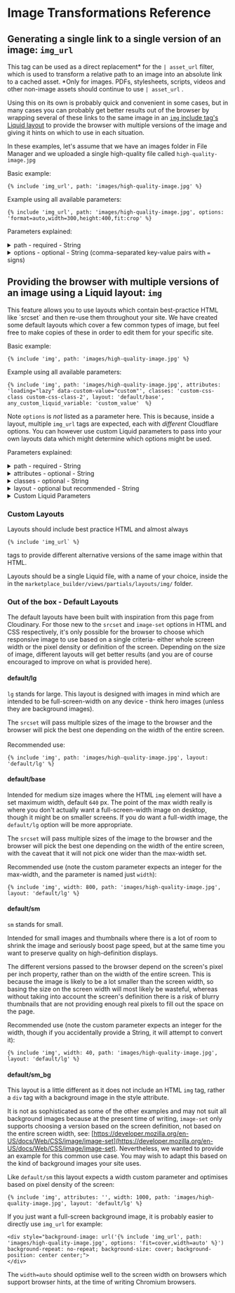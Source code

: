 # Image Transformations Reference

## Generating a single link to a single version of an image: `img_url`

This tag can be used as a direct replacement\* for the `| asset_url` filter, which is used to transform a relative path to an image into an absolute link to a cached asset. \*Only for images. PDFs, stylesheets, scripts, videos and other non-image assets should continue to use `| asset_url` .

Using this on its own is probably quick and convenient in some cases, but in many cases you can probably get better results out of the browser by wrapping several of these links to the same image in an [`img` include tag's Liquid layout](image-transformations-reference.md#providing-the-browser-with-multiple-versions-of-an-image-using-a-liquid-layout-img) to provide the browser with multiple versions of the image and giving it hints on which to use in each situation.&#x20;

In these examples, let's assume that we have an images folder in File Manager and we uploaded a single high-quality file called `high-quality-image.jpg`&#x20;

Basic example:

```liquid
{% include 'img_url', path: 'images/high-quality-image.jpg' %}
```

Example using all available parameters:

```liquid
{% include 'img_url', path: 'images/high-quality-image.jpg', options: 'format=auto,width=300,height:400,fit:crop' %}
```

Parameters explained:&#x20;

<details>

<summary>path - required - String</summary>

The path to your image. This should be a relative path to your image in File Manager, relative to the assets folder (File Manager's root). It should include the original file extension e.g. .jpg\
\
It should not start with:\
\- A leading forward slash `/`\
\- `/assets`\
\- `marketplace_builder`

If you have a path to an image in a Liquid variable, for example if using data from a WebApp, you can set the value of path directly to this variable without using quotes.\
\
This is the same format as you may have been familiar using before an `| asset_url` Liquid filter.&#x20;

</details>

<details>

<summary>options - optional - String (comma-separated key-value pairs with <code>=</code> signs)</summary>

These refer directly to Cloudflare's [Image Transformation options](https://developers.cloudflare.com/images/transform-images/transform-via-url/#options) and they will appear in the final URL generated in the tag. As Cloudflare add more parameters in future, you can safely use them here. \
\
For each option you want to include, assign each value to its key using an `=` sign. Separate each option with a comma.&#x20;

To save time, you can choose to leave options blank, see basic example. Our default options will then be passed: \`

```liquid
format=auto,width=auto
```

To help Cloudflare make `auto` as smart as possible at predicting what size the image should be, we automatically add meta-tags to Siteglide Head Scripts which use the new feature of browser hints- at time of writing this is only supported on Chromium based browsers.&#x20;

</details>

## Providing the browser with multiple versions of an image using a Liquid layout: `img`&#x20;

This feature allows you to use layouts which contain best-practice HTML like \`srcset\` and then re-use them throughout your site. We have created some default layouts which cover a few common types of image, but feel free to make copies of these in order to edit them for your specific site.&#x20;

Basic example:

```
{% include 'img', path: 'images/high-quality-image.jpg' %}
```

Example using all available parameters:&#x20;

```
{% include 'img', path: 'images/high-quality-image.jpg', attributes: 'loading="lazy" data-custom-value="custom"', classes: 'custom-css-class custom-css-class-2', layout: 'default/base', any_custom_liquid_variable: 'custom_value'  %}
```

Note `options` is _not_ listed as a parameter here. This is because, inside a layout, multiple `img_url` tags are expected, each with _different_ Cloudflare options. You can however use custom Liquid parameters to pass into your own layouts data which might determine which options might be used.&#x20;

Parameters explained:

<details>

<summary>path - required - String</summary>

(This is the same type of parameter as is used in the `img_url` include tag. In most cases the `img` include tag will directly pass this value to all of the `img_url` tags inside its layout.)\
\
The path to your image. This should be a relative path to your image in File Manager, relative to the assets folder (File Manager's root). It should include the original file extension e.g. .jpg\
\
It should not start with:\
\- A leading forward slash `/`\
\- `/assets`\
\- `marketplace_builder`

If you have a path to an image in a Liquid variable, for example if using data from a WebApp, you can set the value of path directly to this variable without using quotes.\
\
This is the same format as you may have been familiar using before an `| asset_url` Liquid filter.&#x20;

</details>

<details>

<summary>attributes - optional - String</summary>

Default: `` 'loading="lazy"` ``\
\
This allows you to pass in any HTML attributes into the layout. Most layouts will use an `<img>` HTML tag and will output these attributes into that tag, but check the layout file itself.

For images above the fold, it is recommended (though not essential) that `loading="lazy"` is not set on an img tag. You can set the `attributes` parameter to an empty String `''` if you think the image is likely to appear above the fold.\
\
This allows you to add in features like [https://developer.mozilla.org/en-US/docs/Web/HTML/Reference/Elements/img#fetchpriority](https://developer.mozilla.org/en-US/docs/Web/HTML/Reference/Elements/img#fetchpriority) which can be added as attributes to the img tag.\
\
It also allows you to add important accessibility features like the `alt`  or `title`  attributes.

</details>

<details>

<summary>classes - optional - String</summary>

Default: `''` (empty)

&#x20;This allows you to pass in any CSS classes into the layout, to be inserted into the main element's class attribute.  Most layouts will use an `<img>` HTML tag and will output these classes into that tag, but check the layout file itself to confirm.

</details>

<details>

<summary>layout - optional but recommended - String</summary>

Leaving this blank will output a basic HTML `img` tag with a single `src`  image - which will be given the default Cloudinary transforms from `img_url`.\
\
You can set this to any layout you create , or use one of our default layouts documented below.

You can reference a layout by its path relative to (but not including) the `layouts/img` folder.

</details>

<details>

<summary>Custom Liquid Parameters</summary>

As with any Liquid include tag, you can explicitly pass in any custom parameters you like, with some rare exceptions. You might find this especially helpful here, to pass in image-specific information when it is known e.g. width and height - but only where the layout itself is expecting these variables.

Some of our default layouts are set up to expect a custom Liquid parameter of `width`, but have defaults in case this is not passed. This has not been made an official parameter in order to make the layouts themselves as flexible as possible, however some user-interfaces in future may treat it as such for convenience.

</details>

### Custom Layouts

Layouts should include best practice HTML and almost always&#x20;

```liquid
{% include 'img_url` %}
```

&#x20;tags to provide different alternative versions of the same image within that HTML.

Layouts should be a single Liquid file, with a name of your choice, inside the in the `marketplace_builder/views/partials/layouts/img/` folder.

### Out of the box - Default Layouts

The default layouts have been built with inspiration from this page from Cloudinary. For those new to the `srcset` and `image-set` options in HTML and CSS respectively, it's only possible for the browser to choose which responsive image to use based on a single criteria- either whole screen width or the pixel density or definition of the screen. Depending on the size of image, different layouts will get better results (and you are of course encouraged to improve on what is provided here).&#x20;

#### default/lg

`lg` stands for large. This layout is designed with images in mind which are intended to be full-screen-width on any device - think hero images (unless they are background images).&#x20;

The `srcset` will pass multiple sizes of the image to the browser and the browser will pick the best one depending on the width of the entire screen.\
\
Recommended use:

```
{% include 'img', path: 'images/high-quality-image.jpg', layout: 'default/lg' %}
```

#### default/base

Intended for medium size images where the HTML `img`  element will have a set maximum width, default `640` px. The point of the max width really is where you don't actually want a full-screen-width image on desktop, though it might be on smaller screens. If you do want a full-width image, the `default/lg` option will be more appropriate.

The `srcset` will pass multiple sizes of the image to the browser and the browser will pick the best one depending on the width of the entire screen, with the caveat that it will not pick one wider than the max-width set.

Recommended use (note the custom parameter expects an integer for the max-width, and the parameter is named just `width`):

```
{% include 'img', width: 800, path: 'images/high-quality-image.jpg', layout: 'default/lg' %}
```

#### default/sm

`sm` stands for small.&#x20;

Intended for small images and thumbnails where there is a lot of room to shrink the image and seriously boost page speed, but at the same time you want to preserve quality on high-definition displays.

The different versions passed to the browser depend on the screen's pixel per inch property, rather than on the width of the entire screen. This is because the image is likely to be a lot smaller than the screen width, so basing the size on the screen width will most likely be wasteful, whereas without taking into account the screen's definition there is a risk of blurry thumbnails that are not providing enough real pixels to fill out the space on the page.&#x20;

Recommended use (note the custom parameter expects an integer for the width, though if you accidentally provide a String, it will attempt to convert it):

```
{% include 'img', width: 40, path: 'images/high-quality-image.jpg', layout: 'default/lg' %}
```

#### default/sm\_bg

This layout is a little different as it does not include an HTML `img` tag, rather a `div` tag with a background image in the style attribute.

It is not as sophisticated as some of the other examples and may not suit all background images because at the present time of writing, `image-set` only supports choosing a version based on the screen definition, not based on the entire screen width, see: [https://developer.mozilla.org/en-US/docs/Web/CSS/image/image-set](https://developer.mozilla.org/en-US/docs/Web/CSS/image/image-set). Nevertheless, we wanted to provide an example for this common use case. You may wish to adapt this based on the kind of background images your site uses.&#x20;

Like `default/sm` this layout expects a width custom parameter and optimises based on pixel density of the screen:

```
{% include 'img', attributes: '', width: 1000, path: 'images/high-quality-image.jpg', layout: 'default/lg' %}
```

If you just want a full-screen background image, it is probably easier to directly use `img_url` for example:

```liquid
<div style="background-image: url('{% include 'img_url', path: 'images/high-quality-image.jpg', options: 'fit=cover,width=auto' %}')
background-repeat: no-repeat; background-size: cover; background-position: center center;">
</div>
```

The `width=auto`  should optimise well to the screen width on browsers which support browser hints, at the time of writing Chromium browsers.
